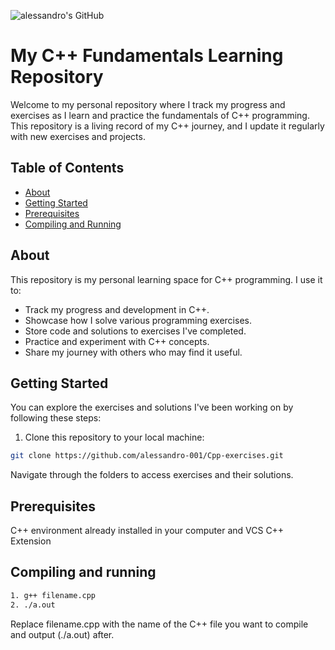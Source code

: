 ![alessandro's GitHub](https://github-readme.vercel.app/api?username=alessandro-001&theme=dark&)

# My C++ Fundamentals Learning Repository

Welcome to my personal repository where I track my progress and exercises as I learn and practice the fundamentals of C++ programming. This repository is a living record of my C++ journey, and I update it regularly with new exercises and projects.

## Table of Contents

- [About](#about)
- [Getting Started](#getting-started)
- [Prerequisites](#prerequisites)
- [Compiling and Running](#compiling-and-running)

## About
This repository is my personal learning space for C++ programming. I use it to:

- Track my progress and development in C++.
- Showcase how I solve various programming exercises.
- Store code and solutions to exercises I've completed.
- Practice and experiment with C++ concepts.
- Share my journey with others who may find it useful.

## Getting Started

You can explore the exercises and solutions I've been working on by following these steps:

1. Clone this repository to your local machine:

```bash
git clone https://github.com/alessandro-001/Cpp-exercises.git
```
Navigate through the folders to access exercises and their solutions.

## Prerequisites
C++ environment already installed in your computer and VCS C++ Extension

## Compiling and running

```bash
1. g++ filename.cpp 
2. ./a.out
```
Replace filename.cpp with the name of the C++ file you want to compile and output (./a.out) after. 



